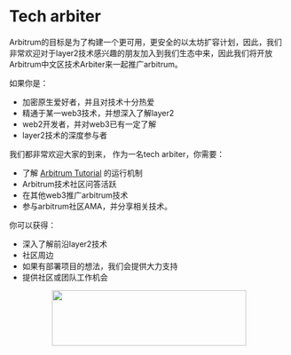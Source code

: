 # Tech arbiter
Arbitrum的目标是为了构建一个更可用，更安全的以太坊扩容计划，因此，我们非常欢迎对于layer2技术感兴趣的朋友加入到我们生态中来，因此我们将开放Arbitrum中文区技术Arbiter来一起推广arbitrum。

如果你是：
- 加密原生爱好者，并且对技术十分热爱
- 精通于某一web3技术，并想深入了解layer2
- web2开发者，并对web3已有一定了解
- layer2技术的深度参与者

我们都非常欢迎大家的到来，
作为一名tech arbiter，你需要：
- 了解 [Arbitrum Tutorial](Tech/RunArbTutorial.md) 的运行机制
- Arbitrum技术社区问答活跃
- 在其他web3推广arbitrum技术
- 参与arbitrum社区AMA，并分享相关技术。

你可以获得：
- 深入了解前沿layer2技术
- 社区周边
- 如果有部署项目的想法，我们会提供大力支持
- 提供社区或团队工作机会

<p align="center">
  <img width="350" height="100" src= "https://arbitrum.io/wp-content/uploads/2021/01/cropped-Arbitrum_Horizontal-Logo-Full-color-White-background-scaled-1.jpg" />
</p>